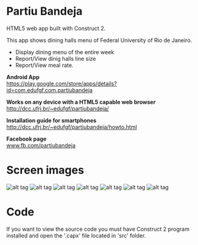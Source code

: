 Partiu Bandeja
=============

HTML5 web app built with Construct 2.

This app shows dining halls menu of Federal University of Rio de Janeiro.

- Display dining menu of the entire week
- Report/View dinig halls line size
- Report/View meal rate.

<b>Android App</b><br>
https://play.google.com/store/apps/details?id=com.edufgf.com.partiubandeja

<b>Works on any device with a HTML5 capable web browser</b><br>
http://dcc.ufrj.br/~edufgf/partiubandeja/

<b>Installation guide for smartphones</b><br>
http://dcc.ufrj.br/~edufgf/partiubandeja/howto.html

<b>Facebook page</b><br>
www.fb.com/partiubandeja

Screen images
=============
![alt tag](https://lh6.ggpht.com/9asJB-6QKhUhQ1ssZ7ub2cg4DOPFnhDWyhM5M1PxFuGRUomselVJymA-jBe1ce5SXw=h310-rw)
![alt tag](https://lh6.ggpht.com/5CTrrOo7e_eRyF_g8zpAR0Gf6tHZlAbsWphEwi4159bYAtidm97hRs7ZG0KOi10jshW3=h310-rw)
![alt tag](https://lh5.ggpht.com/tS6tfoNbnVJuzNHsCq7hEhwDRjwJp1Ocjsf9ixB7NxsznHK8ERLZ2fcn-Ydhv7-TP-0=h310-rw)
![alt tag](https://lh3.ggpht.com/gAYeKto-MujKx_q3sSic7xaT2aslrEZxKagzCr3fdYo9Gv8M0neCb2VLibNIMv5ONcRq=h310-rw)
![alt tag](https://lh4.ggpht.com/Ke0-uu-j2VMruouVCCnko-LJZgiKJG75M5ewyaI8GqNdA2ImIzmDBHN29xLlmm9EsYTi=h310-rw)
![alt tag](https://lh5.ggpht.com/USznGficb8EMh99RbJxxf3cyh9GDIqghX5WdU5qJ401d40OO3uAKjT_u07-m1w4dO3SV=h310-rw)
![alt tag](https://lh3.ggpht.com/ZpCvZvBe4t6QBqcLevHzdad2-lgvkGDl9mxVLVRWHRpy72Jv0vpzFEy01wZvM0NCUwQ=h310-rw)


Code
=============
If you want to view the source code you must have Construct 2 program installed and open the '.capx' file located in 'src' folder.
